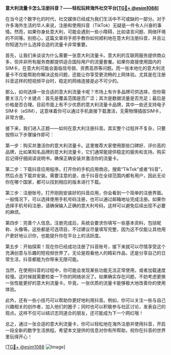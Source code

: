 **意大利流量卡怎么注册抖音？——轻松玩转海外社交平台[[TG💪+ @esim1088](https://t.me/s/esim1088)]**

在当今这个数字化的时代，社交媒体已经成为我们生活中不可或缺的一部分。对于许多海外生活的华人来说，注册和使用抖音（TikTok）无疑是一件令人兴奋的事情。然而，如果你身处意大利，可能会遇到一些小障碍，比如语言问题、网络环境的不同等。别担心，这篇文章将手把手教你如何顺利地在意大利注册抖音，并且让你知道为什么选择合适的流量卡非常重要。

首先，让我们来谈谈为什么需要一张意大利流量卡。意大利的互联网服务提供商众多，但并非所有服务商都提供适合国际用户的流量套餐。如果你直接使用国内的SIM卡，在意大利可能会面临信号弱、资费高昂等问题。而一张本地化的意大利流量卡不仅能帮助你解决这些问题，还能让你享受更流畅的上网体验。尤其是在注册抖音这样的短视频平台时，稳定的网络连接是必不可少的。

那么，如何选择一张合适的意大利流量卡呢？市场上有许多品牌可供选择，但你需要关注几个关键点：首先是覆盖范围是否广泛；其次是数据流量是否充足；最后是价格是否合理。目前市面上有不少优质的意大利流量卡品牌，其中一些还支持电子SIM卡（eSIM），这意味着你可以通过手机直接下载激活，无需物理插拔SIM卡，非常方便。

接下来，我们进入正题——如何在意大利注册抖音。其实整个过程并不复杂，只要按照以下步骤操作即可：

第一步：购买并激活你的意大利流量卡。这里推荐大家使用那些口碑好、评价高的品牌，比如某知名品牌的意大利流量卡，它们通常能提供稳定的服务和支持。购买后记得仔细阅读说明书，确保正确安装并激活你的流量卡。

第二步：下载抖音应用程序。打开你的手机应用商店，搜索“TikTok”或者“抖音”，然后点击下载并安装。需要注意的是，由于抖音在全球范围内都有用户，因此无论你在哪个国家，都可以找到相应的版本进行下载。

第三步：注册账号。打开刚刚安装好的抖音应用，你会看到一个简单的注册界面。一般情况下，可以选择使用手机号码注册，也可以通过邮箱地址完成注册。如果你选择手机号码注册，请确保输入正确的意大利号码，这样可以避免后续出现不必要的麻烦。

第四步：完善个人信息。注册完成后，系统会要求你填写一些基本资料，包括昵称、头像等。这些都是可选项目，不过建议尽量填写完整，因为这不仅能让其他用户更好地认识你，也能提升你在平台上的活跃度。

第五步：开始探索！现在你已经成功注册了抖音账号，接下来就可以尽情享受这个充满创意与乐趣的短视频世界了。无论是观看他人的精彩作品，还是分享自己的日常生活，抖音都能为你带来无限可能。

当然，在使用抖音的过程中，你可能会发现某些功能无法正常使用，或者加载速度较慢。这时候就需要检查一下你的网络状况了。如果确实存在问题，不妨考虑更换一张性能更好的意大利流量卡。毕竟，一张优质的流量卡能够极大地改善你的使用体验。

此外，还有一些小技巧可以帮助你更好地利用抖音。例如，你可以关注一些与自己兴趣相关的创作者，加入他们的圈子；同时也可以积极参与社区讨论，发表自己的观点。这样不仅可以结识志同道合的朋友，还可能成为下一个网红哦！

总之，通过一张合适的意大利流量卡，你可以轻松地在海外注册并使用抖音，开启一段全新的数字生活旅程。希望本文提供的信息对你有所帮助，祝你在抖音的世界里玩得开心！

[[TG💪+ @esim1088](https://t.me/s/esim1088) ![Image](https://i.postimg.cc/4NQfJmqS/Snipaste-2025-05-13-00-14-12.png)]